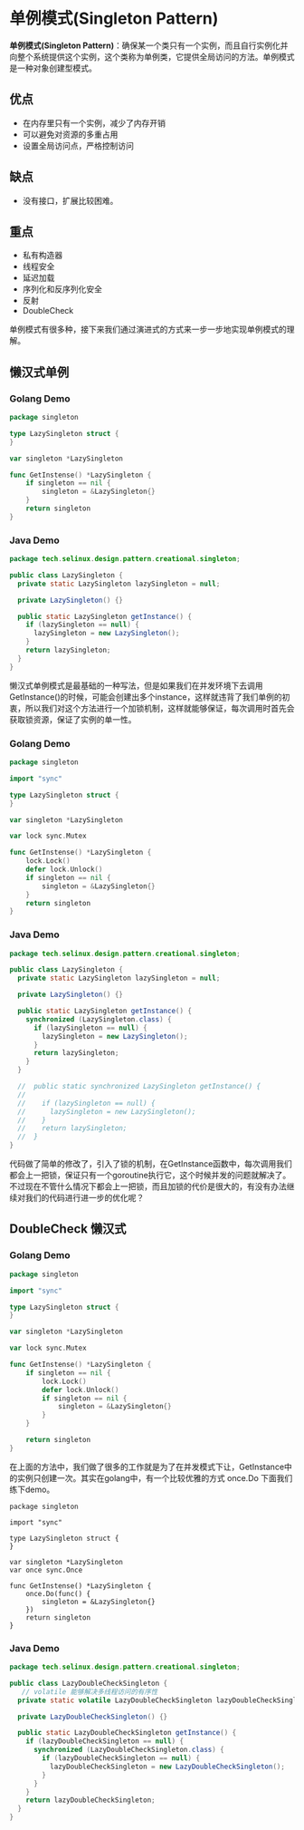 # 单例模式(Singleton Pattern)

**单例模式(Singleton Pattern)**：确保某一个类只有一个实例，而且自行实例化并向整个系统提供这个实例，这个类称为单例类，它提供全局访问的方法。单例模式是一种对象创建型模式。

## 优点

- 在内存里只有一个实例，减少了内存开销
- 可以避免对资源的多重占用
- 设置全局访问点，严格控制访问

## 缺点

- 没有接口，扩展比较困难。

## 重点

- 私有构造器
- 线程安全
- 延迟加载
- 序列化和反序列化安全
- 反射
- DoubleCheck

单例模式有很多种，接下来我们通过演进式的方式来一步一步地实现单例模式的理解。

## 懒汉式单例

### Golang Demo

```go
package singleton

type LazySingleton struct {
}

var singleton *LazySingleton

func GetInstense() *LazySingleton {
    if singleton == nil {
        singleton = &LazySingleton{}
    }
    return singleton
}
```

### Java Demo

```java
package tech.selinux.design.pattern.creational.singleton;

public class LazySingleton {
  private static LazySingleton lazySingleton = null;

  private LazySingleton() {}

  public static LazySingleton getInstance() {
    if (lazySingleton == null) {
      lazySingleton = new LazySingleton();
    }
    return lazySingleton;
  }
}
```

懒汉式单例模式是最基础的一种写法，但是如果我们在并发环境下去调用GetInstance()的时候，可能会创建出多个instance，这样就违背了我们单例的初衷，所以我们对这个方法进行一个加锁机制，这样就能够保证，每次调用时首先会获取锁资源，保证了实例的单一性。

### Golang Demo

```go
package singleton

import "sync"

type LazySingleton struct {
}

var singleton *LazySingleton

var lock sync.Mutex

func GetInstense() *LazySingleton {
    lock.Lock()
    defer lock.Unlock()
    if singleton == nil {
        singleton = &LazySingleton{}
    }
    return singleton
}
```

### Java Demo

```java
package tech.selinux.design.pattern.creational.singleton;

public class LazySingleton {
  private static LazySingleton lazySingleton = null;

  private LazySingleton() {}

  public static LazySingleton getInstance() {
    synchronized (LazySingleton.class) {
      if (lazySingleton == null) {
        lazySingleton = new LazySingleton();
      }
      return lazySingleton;
    }
  }

  //  public static synchronized LazySingleton getInstance() {
  //
  //    if (lazySingleton == null) {
  //      lazySingleton = new LazySingleton();
  //    }
  //    return lazySingleton;
  //  }
}
```

代码做了简单的修改了，引入了锁的机制，在GetInstance函数中，每次调用我们都会上一把锁，保证只有一个goroutine执行它，这个时候并发的问题就解决了。不过现在不管什么情况下都会上一把锁，而且加锁的代价是很大的，有没有办法继续对我们的代码进行进一步的优化呢？

## DoubleCheck 懒汉式

### Golang Demo

```go
package singleton

import "sync"

type LazySingleton struct {
}

var singleton *LazySingleton

var lock sync.Mutex

func GetInstense() *LazySingleton {
    if singleton == nil {
        lock.Lock()
        defer lock.Unlock()
        if singleton == nil {
            singleton = &LazySingleton{}
        }
    }

    return singleton
}
```

在上面的方法中，我们做了很多的工作就是为了在并发模式下让，GetInstance中的实例只创建一次。其实在golang中，有一个比较优雅的方式 once.Do 下面我们练下demo。

```golang
package singleton

import "sync"

type LazySingleton struct {
}

var singleton *LazySingleton
var once sync.Once

func GetInstense() *LazySingleton {
    once.Do(func() {
        singleton = &LazySingleton{}
    })
    return singleton
}
```

### Java Demo

```java
package tech.selinux.design.pattern.creational.singleton;

public class LazyDoubleCheckSingleton {
   // volatile 能够解决多线程访问的有序性
  private static volatile LazyDoubleCheckSingleton lazyDoubleCheckSingleton = null;

  private LazyDoubleCheckSingleton() {}

  public static LazyDoubleCheckSingleton getInstance() {
    if (lazyDoubleCheckSingleton == null) {
      synchronized (LazyDoubleCheckSingleton.class) {
        if (lazyDoubleCheckSingleton == null) {
          lazyDoubleCheckSingleton = new LazyDoubleCheckSingleton();
        }
      }
    }
    return lazyDoubleCheckSingleton;
  }
}
```